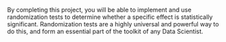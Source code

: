 By completing this project, you will be able to implement and use randomization tests to determine whether a specific effect is statistically significant. Randomization tests are a highly universal and powerful way to do this, and form an essential part of the toolkit of any Data Scientist.
